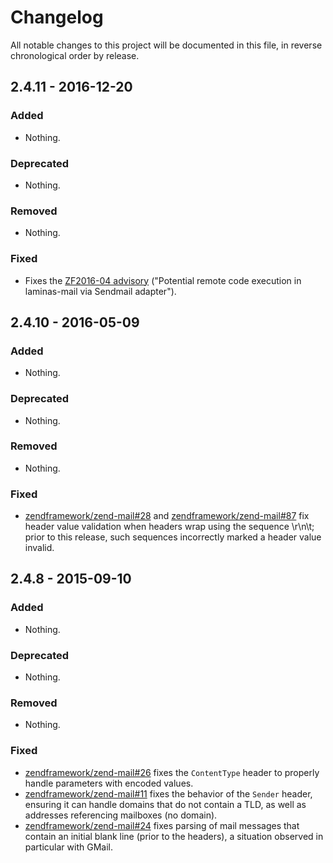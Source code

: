 # Changelog

All notable changes to this project will be documented in this file, in reverse chronological order by release.

## 2.4.11 - 2016-12-20

### Added

- Nothing.

### Deprecated

- Nothing.

### Removed

- Nothing.

### Fixed

- Fixes the [ZF2016-04 advisory](https://framework.zend.com/security/advisory/ZF2016-04)
  ("Potential remote code execution in laminas-mail via Sendmail adapter").

## 2.4.10 - 2016-05-09

### Added

- Nothing.

### Deprecated

- Nothing.

### Removed

- Nothing.

### Fixed

- [zendframework/zend-mail#28](https://github.com/zendframework/zend-mail/pull/28) and
  [zendframework/zend-mail#87](https://github.com/zendframework/zend-mail/pull/87) fix header value
  validation when headers wrap using the sequence \r\n\t; prior to this release,
  such sequences incorrectly marked a header value invalid.

## 2.4.8 - 2015-09-10

### Added

- Nothing.

### Deprecated

- Nothing.

### Removed

- Nothing.

### Fixed

- [zendframework/zend-mail#26](https://github.com/zendframework/zend-mail/pull/26) fixes the
  `ContentType` header to properly handle parameters with encoded values.
- [zendframework/zend-mail#11](https://github.com/zendframework/zend-mail/pull/11) fixes the
  behavior of the `Sender` header, ensuring it can handle domains that do not
  contain a TLD, as well as addresses referencing mailboxes (no domain).
- [zendframework/zend-mail#24](https://github.com/zendframework/zend-mail/pull/24) fixes parsing of
  mail messages that contain an initial blank line (prior to the headers), a
  situation observed in particular with GMail.
